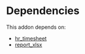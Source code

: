 # Dependencies

This addon depends on:

- [hr_timesheet](https://github.com/bringout/oca-ocb-hr/tree/dc1405e12dbe76ffb119a0feb323b56ae2c58522/odoo-bringout-oca-ocb-hr_timesheet)
- [report_xlsx](https://github.com/bringout/oca-report)

